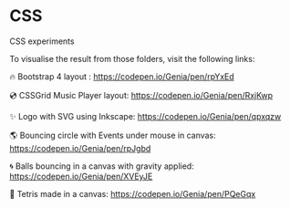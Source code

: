 # CSS
CSS experiments

To visualise the result from those folders, visit the following links: </br>

:fire: Bootstrap 4 layout : https://codepen.io/Genia/pen/rpYxEd </br>

:cd: CSSGrid Music Player layout: https://codepen.io/Genia/pen/RxjKwp </br>

:sparkles: Logo with SVG using Inkscape: https://codepen.io/Genia/pen/qpxqzw </br>

:earth_americas: Bouncing circle with Events under mouse in canvas: https://codepen.io/Genia/pen/rpJgbd </br>

:cyclone: Balls bouncing in a canvas with gravity applied: https://codepen.io/Genia/pen/XVEyJE </br>

:art: Tetris made in a canvas: https://codepen.io/Genia/pen/PQeGqx </br>
